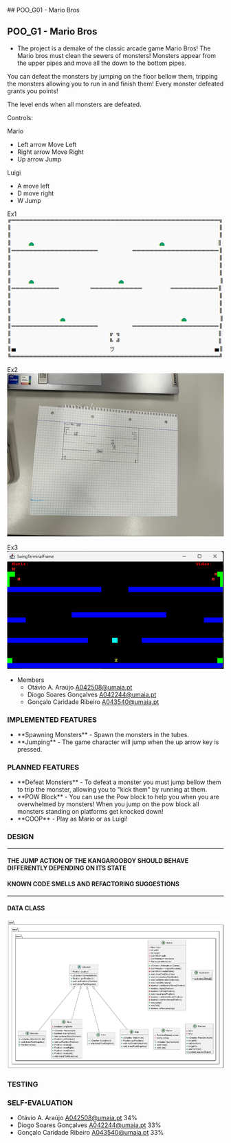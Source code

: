 \## POO\_G01 - Mario Bros

## POO_G1 - Mario Bros
- The project is a demake of the classic arcade game Mario Bros!
The Mario bros must clean the sewers of monsters! Monsters appear from the upper pipes and move all the down to the bottom pipes.

You can defeat the monsters by jumping on the floor bellow them, tripping the monsters allowing you to run in and finish them! Every monster defeated grants you points!

The level ends when all monsters are defeated.

Controls:

Mario
- Left arrow Move Left
- Right arrow Move Right
- Up arrow Jump

Luigi
- A move left
- D move right
- W Jump

Ex1
![img](https://github.com/Otavio-A/TAG01/blob/master/Docs/Mocks/Arena.png)

Ex2
![img](https://github.com/Otavio-A/TAG01/blob/master/Docs/Mocks/IMG_0935.jpeg)

Ex3
![img](https://github.com/Otavio-A/TAG01/blob/master/Docs/Mocks/MockNovo.png)




- Members
  - Otávio A. Araújo A042508@umaia.pt
  - Diogo Soares Gonçalves A042244@umaia.pt
  - Gonçalo Caridade Ribeiro A043540@umaia.pt

### IMPLEMENTED FEATURES
- \*\*Spawning Monsters\*\* - Spawn the monsters in the tubes.
- \*\*Jumping\*\* - The game character will jump when the up arrow key is pressed.


### PLANNED FEATURES

- \*\*Defeat Monsters\*\* - To defeat a monster you must jump bellow them to trip the monster, allowing you to "kick them" by running at them.
- \*\*POW Block\*\* - You can use the Pow block to help you when you are overwhelmed by monsters! When you jump on the pow block all monsters standing on platforms get knocked down!
- \*\*COOP\*\* - Play as Mario or as Luigi!

### DESIGN


------

#### THE JUMP ACTION OF THE KANGAROOBOY SHOULD BEHAVE DIFFERENTLY DEPENDING ON ITS STATE


#### KNOWN CODE SMELLS AND REFACTORING SUGGESTIONS



------

#### DATA CLASS
![img](https://github.com/Otavio-A/TAG01/blob/master/Docs/Uml/Mamamia.png)


### TESTING


### SELF-EVALUATION
  - Otávio A. Araújo A042508@umaia.pt         34%
  - Diogo Soares Gonçalves A042244@umaia.pt   33%
  - Gonçalo Caridade Ribeiro A043540@umaia.pt 33%

